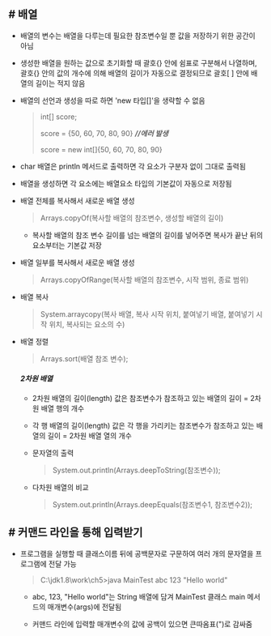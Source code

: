 ## # 배열

- 배열의 변수는 배열을 다루는데 필요한 참조변수일 뿐 값을 저장하기 위한 공간이 아님

- 생성한 배열을 원하는 값으로 초기화할 때 괄호{} 안에 쉼표로 구분해서 나열하며,<br> 괄호{} 안의 값의 개수에 의해 배열의 길이가 자동으로 결정되므로 괄호[ ] 안에 배열의 길이는 적지 않음

- 배열의 선언과 생성을 따로 하면 'new 타입[]'을 생략할 수 없음

  > int[] score;
  >
  > score = {50, 60, 70, 80, 90}   **_//에러 발생_**
  >
  > score = new int[]{50, 60, 70, 80, 90}

- char 배열은 println 메서드로 출력하면 각 요소가 구분자 없이 그대로 출력됨

- 배열을 생성하면 각 요소에는 배열요소 타입의 기본값이 자동으로 저장됨

- 배열 전체를 복사해서 새로운 배열 생성

  > Arrays.copyOf(복사할 배열의 참조변수, 생성할 배열의 길이)

  - 복사할 배열의 참조 변수 길이를 넘는 배열의 길이를 넣어주면 복사가 끝난 뒤의 요소부터는 기본값 저장

- 배열 일부를 복사해서 새로운 배열 생성

  > Arrays.copyOfRange(복사할 배열의 참조변수, 시작 범위, 종료 범위)

- 배열 복사

  > System.arraycopy(복사 배열, 복사 시작 위치, 붙여넣기 배열, 붙여넣기 시작 위치, 복사되는 요소의 수)

- 배열 정렬

  > Arrays.sort(배열 참조 변수);

  #### _2차원 배열_

  - 2차원 배열의 길이(length) 값은 참조변수가 참조하고 있는 배열의 길이 = 2차원 배열 행의 개수

  - 각 행 배열의 길이(length) 값은 각 행을 가리키는 참조변수가 참조하고 있는 배열의 길이 = 2차원 배열 열의 개수

  - 문자열의 출력

    > System.out.println(Arrays.deepToString(참조변수));

  - 다차원 배열의 비교

    > System.out.println(Arrays.deepEquals(참조변수1, 참조변수2));



## # 커맨드 라인을 통해 입력받기

- 프로그램을 실행할 때 클래스이름 뒤에 공백문자로 구문하여 여러 개의 문자열을 프로그램에 전달 가능

  > C:\jdk1.8\work\ch5>java MainTest abc 123 "Hello world"

  - abc, 123, "Hello world"는 String 배열에 담겨 MainTest 클래스 main 메서드의 매개변수(args)에 전달됨

  - 커맨드 라인에 입력할 매개변수의 값에 공백이 있으면 큰따옴표(")로 감싸줌
